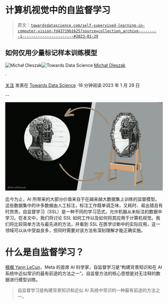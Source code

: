# 计算机视觉中的自监督学习

> 原文：[`towardsdatascience.com/self-supervised-learning-in-computer-vision-fd43719b1625?source=collection_archive---------1-----------------------#2023-01-29`](https://towardsdatascience.com/self-supervised-learning-in-computer-vision-fd43719b1625?source=collection_archive---------1-----------------------#2023-01-29)

## 如何仅用少量标记样本训练模型

[](https://michaloleszak.medium.com/?source=post_page-----fd43719b1625--------------------------------)![Michał Oleszak](https://michaloleszak.medium.com/?source=post_page-----fd43719b1625--------------------------------)[](https://towardsdatascience.com/?source=post_page-----fd43719b1625--------------------------------)![Towards Data Science](https://towardsdatascience.com/?source=post_page-----fd43719b1625--------------------------------) [Michał Oleszak](https://michaloleszak.medium.com/?source=post_page-----fd43719b1625--------------------------------)

·

[关注](https://medium.com/m/signin?actionUrl=https%3A%2F%2Fmedium.com%2F_%2Fsubscribe%2Fuser%2Fc58320fab2a8&operation=register&redirect=https%3A%2F%2Ftowardsdatascience.com%2Fself-supervised-learning-in-computer-vision-fd43719b1625&user=Micha%C5%82+Oleszak&userId=c58320fab2a8&source=post_page-c58320fab2a8----fd43719b1625---------------------post_header-----------) 发表在 [Towards Data Science](https://towardsdatascience.com/?source=post_page-----fd43719b1625--------------------------------) ·18 分钟阅读·2023 年 1 月 29 日[](https://medium.com/m/signin?actionUrl=https%3A%2F%2Fmedium.com%2F_%2Fvote%2Ftowards-data-science%2Ffd43719b1625&operation=register&redirect=https%3A%2F%2Ftowardsdatascience.com%2Fself-supervised-learning-in-computer-vision-fd43719b1625&user=Micha%C5%82+Oleszak&userId=c58320fab2a8&source=-----fd43719b1625---------------------clap_footer-----------)

--

[](https://medium.com/m/signin?actionUrl=https%3A%2F%2Fmedium.com%2F_%2Fbookmark%2Fp%2Ffd43719b1625&operation=register&redirect=https%3A%2F%2Ftowardsdatascience.com%2Fself-supervised-learning-in-computer-vision-fd43719b1625&source=-----fd43719b1625---------------------bookmark_footer-----------)![](img/94977b17c73bc401bb5cd47c4a23f8ad.png)

迄今为止，AI 所带来的大部分价值来自于在越来越大数据集上训练的监督模型。这些数据集中的许多数据由人工标注，标注工作既单调乏味，又耗时、易出错且有时昂贵。自监督学习（SSL）是一种不同的学习范式，允许机器从未标注的数据中学习。在本文中，我们将讨论 SSL 如何工作以及如何将其应用于计算机视觉。我们将比较简单方法与最先进的方法，并看到 SSL 在医学诊断中的实际应用，这一领域可以从中受益良多，但同时需要对该方法有深刻理解才能正确实施。

# 什么是自监督学习？

[根据 Yann LeCun](https://ai.facebook.com/blog/self-supervised-learning-the-dark-matter-of-intelligence/)，Meta 的首席 AI 科学家，自监督学习是“构建背景知识和在 AI 系统中近似常识的最有前途的方法之一”。自监督方法的核心思想是对无注释的数据进行模型训练。

> 自监督学习是构建背景知识和近似 AI 系统中常识的一种最有前途的方法之一。
